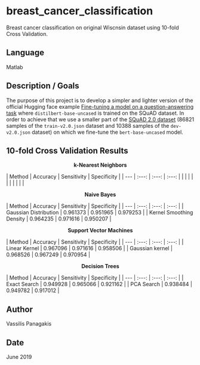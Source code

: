 # breast_cancer_classification
Breast cancer classification on original Wiscnsin dataset using 10-fold Cross Validation.

## Language
Matlab

## Description / Goals
The purpose of this project is to develop a simpler and lighter version of the official Hugging face example [Fine-tuning a model on a question-answering task](https://github.com/huggingface/notebooks/blob/master/examples/question_answering.ipynb) where `distilbert-base-uncased` is trained on the SQuAD dataset.
In order to achieve that we use a smaller part of the [SQuAD 2.0 dataset](https://rajpurkar.github.io/SQuAD-explorer/) (86821 samples of the `train-v2.0.json` dataset and 10388 samples of the `dev-v2.0.json` dataset)  on which we fine-tune the `bert-base-uncased` model. 

## 10-fold Cross Validation Results

<p align="center">
<b>k-Nearest Neighbors</b>
</p>
| Method | Accuracy | Sensitivity | Specificity |	
| --- | :---: | :---: | :---: | 
|  |  |  |  |
|  |  |  |  |

<p align="center">
<b>Naive Bayes</b>
</p>
| Method | Accuracy | Sensitivity | Specificity |	
| --- | :---: | :---: | :---: | 
| Gaussian Distribution | 0.961373 | 0.951965 | 0.979253 |
| Kernel Smoothing Density | 0.964235 | 0.971616 | 0.950207 |

<p align="center">
<b>Support Vector Machines</b>
</p>
| Method | Accuracy | Sensitivity | Specificity |	
| --- | :---: | :---: | :---: | 
| Linear Kernel | 0.967096	| 0.971616 | 0.958506 |
| Gaussian kernel | 0.968526 | 0.967249 | 0.970954 |

<p align="center">
<b>Decision Trees</b>
</p>
| Method | Accuracy | Sensitivity | Specificity |	
| --- | :---: | :---: | :---: | 
| Exact Search | 0.949928 | 0.965066 | 	0.921162 |
| PCA Search | 0.938484 | 0.949782 | 0.917012 |

## Author
Vassilis Panagakis

## Date
June 2019
